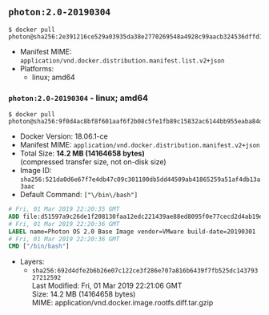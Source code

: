 ## `photon:2.0-20190304`

```console
$ docker pull photon@sha256:2e391216ce529a03935da38e2770269548a4928c99aacb324536dffd140945ff
```

-	Manifest MIME: `application/vnd.docker.distribution.manifest.list.v2+json`
-	Platforms:
	-	linux; amd64

### `photon:2.0-20190304` - linux; amd64

```console
$ docker pull photon@sha256:9f0d4ac8bf8f601aaf6f2b08c5fe1fb89c15832ac6144bb955eaba84d24852db
```

-	Docker Version: 18.06.1-ce
-	Manifest MIME: `application/vnd.docker.distribution.manifest.v2+json`
-	Total Size: **14.2 MB (14164658 bytes)**  
	(compressed transfer size, not on-disk size)
-	Image ID: `sha256:521da0d6e67f7e4db47c09c301100db5dd44509ab41865259a51af4db13a3aac`
-	Default Command: `["\/bin\/bash"]`

```dockerfile
# Fri, 01 Mar 2019 22:20:35 GMT
ADD file:d51597a9c26de1f208130faa12edc221439ae88ed8095f0e77cecd2d4ab19e40 in / 
# Fri, 01 Mar 2019 22:20:36 GMT
LABEL name=Photon OS 2.0 Base Image vendor=VMware build-date=20190301
# Fri, 01 Mar 2019 22:20:36 GMT
CMD ["/bin/bash"]
```

-	Layers:
	-	`sha256:692d4dfe2b6b26e07c122ce3f286e707a816b6439f7fb525dc14379327212592`  
		Last Modified: Fri, 01 Mar 2019 22:21:06 GMT  
		Size: 14.2 MB (14164658 bytes)  
		MIME: application/vnd.docker.image.rootfs.diff.tar.gzip
